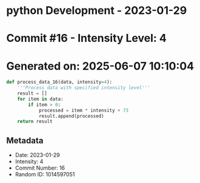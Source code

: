﻿# python Development - 2023-01-29
# Commit #16 - Intensity Level: 4
# Generated on: 2025-06-07 10:10:04
```python
def process_data_16(data, intensity=4):
    '''Process data with specified intensity level'''
    result = []
    for item in data:
        if item > 0:
            processed = item * intensity + 73
            result.append(processed)
    return result
```
## Metadata
- Date: 2023-01-29
- Intensity: 4
- Commit Number: 16
- Random ID: 1014597051
